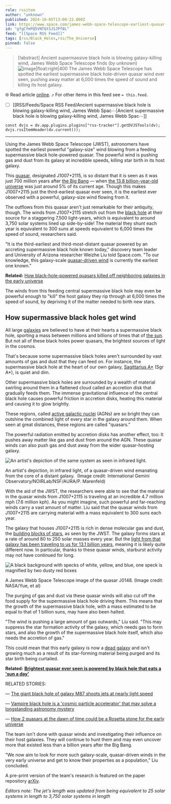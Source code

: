 ```yaml
---
role: rssitem
author: "unknown"
published: 2024-10-05T13:00:22.000Z
link: https://www.space.com/james-webb-space-telescope-earliest-quasar-wind
id: "gfgCfmPQ5VNTQtSJSJPf8L"
feed: "[[Space RSS Feed]]"
tags: [rss/Black_Holes,rss/The_Universe]
pinned: false
---
```


> [!abstract]  Ancient supermassive black hole is blowing galaxy-killing wind, James Webb Space Telescope finds  (by unknown)
> ![image|float:right|400](https://cdn.mos.cms.futurecdn.net/naziz24haeF7fpGtC9JLQ3.png) The James Webb Space Telescope has spotted the earliest supermassive black hole-driven quasar wind ever seen, pushing away matter at 6,000 times the speed of sound and killing its host galaxy.

🌐 Read article [online](https://www.space.com/james-webb-space-telescope-earliest-quasar-wind). ⤴ For other items in this feed see `= this.feed`.

- [ ] [[RSS/Feeds/Space RSS Feed/Ancient supermassive black hole is blowing galaxy-killing wind, James Webb Spac⋯|Ancient supermassive black hole is blowing galaxy-killing wind, James Webb Spac⋯]]

~~~dataviewjs
const dvjs = dv.app.plugins.plugins["rss-tracker"].getDVJSTools(dv);
dvjs.rssItemHeader(dv.current());
~~~

- - -
Using the James Webb Space Telescope (JWST), astronomers have spotted the earliest powerful "galaxy-size" wind blowing from a feeding supermassive black hole-powered quasar. The powerful wind is pushing gas and dust from its galaxy at incredible speeds, killing star birth in its host galaxy. 

This [quasar](https://www.space.com/17262-quasar-definition.html), designated J1007+2115, is so distant that it is seen as it was just 700 million years after [the Big Bang](https://www.space.com/25126-big-bang-theory.html) — when [the 13.8 billion-year-old universe](https://www.space.com/24054-how-old-is-the-universe.html) was just around 5% of its current age. Though this makes J1007+2115 just the third-earliest quasar ever seen, it is the earliest ever observed with a powerful, galaxy-size wind flowing from it.

The outflows from this quasar aren't just remarkable for their antiquity, though. The winds from J1007+2115 stretch out from the [black hole](https://www.space.com/15421-black-holes-facts-formation-discovery-sdcmp.html) at their source for a staggering 7,500 light-years, which is equivalent to around 3,750 solar systems lined up side-by-side! The material they shunt each year is equivalent to 300 suns at speeds equivalent to 6,000 times the speed of sound, researchers said.

"It is the third-earliest and third-most-distant quasar powered by an accreting supermassive black hole known today," discovery team leader and University of Arizona researcher Weizhe Liu told Space.com. "To our knowledge, this galaxy-scale [quasar-driven wind](https://www.space.com/most-distant-quasar-discovery-giant-black-hole) is currently the earliest one known."

**Related:** [How black-hole-powered quasars killed off neighboring galaxies in the early universe](https://www.space.com/black-hole-quasar-neighbor-galaxies)

The winds from this feeding central supermassive black hole may even be powerful enough to "kill" the host galaxy they rip through at 6,000 times the speed of sound, by depriving it of the matter needed to birth new stars.

## How supermassive black holes get wind

All large [galaxies](https://www.space.com/15680-galaxies.html) are believed to have at their hearts a supermassive black hole, sporting a mass between millions and billions of times that of [the sun](https://www.space.com/58-the-sun-formation-facts-and-characteristics.html). But not all of these black holes power quasars, the brightest sources of light in the cosmos. 

That's because some supermassive black holes aren't surrounded by vast amounts of gas and dust that they can feed on. For instance, the supermassive black hole at the heart of our own galaxy, [Sagittarius A*](https://www.space.com/sagittarius-a) (Sgr A*), is quiet and dim.

Other supermassive black holes are surrounded by a wealth of material swirling around them in a flattened cloud called an accretion disk that gradually feeds them. The immense gravitational influence of the central black hole causes powerful friction in accretion disks, heating this material and causing it to glow brightly.

These regions, called [active galactic nuclei](https://www.space.com/9692-black-holes-galaxy-collisions.html) (AGNs) are so bright they can outshine the combined light of every star in the galaxy around them. When seen at great distances, these regions are called "quasars."

The powerful radiation emitted by accretion disks has another effect, too: It pushes away matter like gas and dust from around the AGN. These quasar winds can also push gas and dust away from the wider quasar-hosting galaxy.

![An artist's depiction of the same system as seen in infrared light.](https://cdn.mos.cms.futurecdn.net/yBqusLw3Ssjg3XrojFHNgn.jpg)

An artist's depiction, in infrared light, of a quasar-driven wind emanating from the core of a distant galaxy.  (Image credit: International Gemini Observatory/NOIRLab/NSF/AURA/P. Marenfeld)

With the aid of the JWST, the researchers were able to see that the material in the quasar winds from J1007+2115 is traveling at an incredible 4.7 million mph (7.6 million kph). As you might imagine, such powerful and far-reaching winds carry a vast amount of matter. Liu said that the quasar winds from J1007+2115 are carrying material with a mass equivalent to 300 suns each year.

The galaxy that houses J1007+2115 is rich in dense molecular gas and dust, the [building blocks of stars](https://www.space.com/26482-cosmic-dust-survives-star-explosions.html), as seen by the JWST. The galaxy forms stars at a rate of around 80 to 250 solar masses every year. But the [light from that galaxy has been traveling to us for 13.1 billion years](https://www.space.com/james-webb-space-telescope-see-the-past), meaning it is likely quite different now. In particular, thanks to these quasar winds, starburst activity may not have continued for long.

![A black background with specks of white, yellow, and blue, one speck is magnified by two dusty red boxes](https://cdn.mos.cms.futurecdn.net/UQbykC22PRMJqyVH4UaNoA.png)

A James Webb Space Telescope image of the quasar J0148. (Image credit: NASA/Yue, et al)

The purging of gas and dust via these quasar winds will also cut off the food supply for the supermassive black hole driving them. This means that the growth of the supermassive black hole, with a mass estimated to be equal to that of 1 billion suns, may have also been halted.

"The wind is pushing a large amount of gas outwards," Liu said. "This may suppress the star formation activity of the galaxy, which needs gas to form stars, and also the growth of the supermassive black hole itself, which also needs the accretion of gas."

This could mean that this early galaxy is now a [dead galaxy](https://www.space.com/oldest-known-dead-galaxy-discovered-james-webb-space-telescope) and isn't growing much as a result of its star-forming material being purged and its star birth being curtailed.

**Related:** [**Brightest quasar ever seen is powered by black hole that eats a 'sun a day'**](https://www.space.com/brightest-quasar-ever-powered-black-hole-solar-mass-accretion-disk)

RELATED STORIES:

— [The giant black hole of galaxy M87 shoots jets at nearly light speed](https://www.space.com/black-hole-m87-shoots-out-jets-light-speed)

— [Vampire black hole is a 'cosmic particle accelerator' that may solve a longstanding astronomy mystery](https://www.space.com/vampire-black-hole-cosmic-ray-microquasar-mystery)

— [How 2 quasars at the dawn of time could be a Rosetta stone for the early universe](https://www.space.com/quasars-rosetta-stone-early-universe)

The team isn't done with quasar winds and investigating their influence on their host galaxies. They will continue to hunt them and may even uncover more that existed less than a billion years after the Big Bang.

"We now aim to look for more such galaxy-scale, quasar-driven winds in the  
very early universe and get to know their properties as a population," Liu concluded.

A pre-print version of the team's research is featured on the paper repository [arXiv](https://arxiv.org/abs/2409.13189).

_Editors note: The jet's length was updated from being equivalent to 25 solar systems in length to 3,750 solar systems in length_